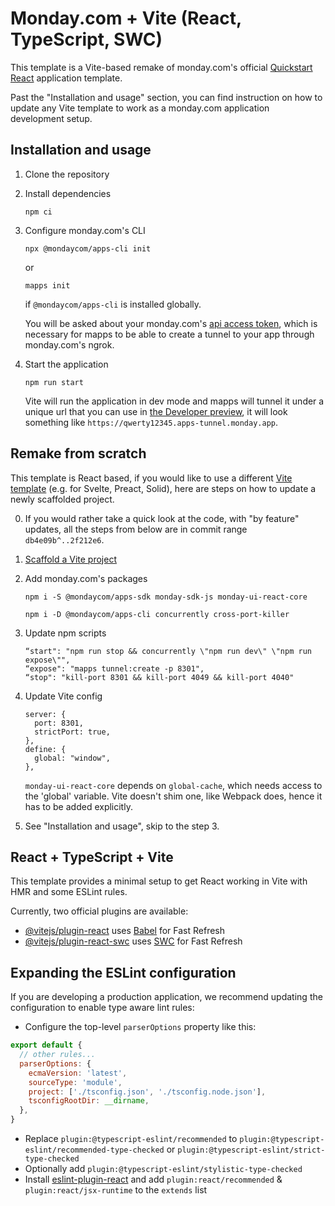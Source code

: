 # Monday.com + Vite (React, TypeScript, SWC)

This template is a Vite-based remake of monday.com's official [Quickstart React](https://github.com/mondaycom/welcome-apps/tree/master/apps/quickstart-react) application template.

Past the "Installation and usage" section, you can find instruction on how to update any Vite template to work as a monday.com application development setup.

## Installation and usage

1. Clone the repository

2. Install dependencies
    ```
    npm ci
    ```

3. Configure monday.com's CLI
    ```
    npx @mondaycom/apps-cli init
    ```
    or 
    ```
    mapps init
    ```
    if `@mondaycom/apps-cli` is installed globally.

    You will be asked about your monday.com's [api access token](https://developer.monday.com/api-reference/docs/authentication#accessing-api-tokens), which is necessary for mapps to be able to create a tunnel to your app through monday.com's ngrok.  

4. Start the application
    ```
    npm run start
    ```
    Vite will run the application in dev mode and mapps will tunnel it under a unique url that you can use in [the Developer preview](https://developer.monday.com/apps/docs/quickstart-view#set-up-your-development-environment), it will look something like `https://qwerty12345.apps-tunnel.monday.app`.

## Remake from scratch

This template is React based, if you would like to use a different [Vite template](https://vitejs.dev/guide/) (e.g. for Svelte, Preact, Solid), here are steps on how to update a newly scaffolded project.

0. If you would rather take a quick look at the code, with "by feature" updates, all the steps from below are in commit range `db4e09b^..2f212e6`.

1. [Scaffold a Vite project](https://vitejs.dev/guide/#scaffolding-your-first-vite-project)

2. Add monday.com's packages
    ```
    npm i -S @mondaycom/apps-sdk monday-sdk-js monday-ui-react-core
    ```
    ```
    npm i -D @mondaycom/apps-cli concurrently cross-port-killer
    ```

3. Update npm scripts
    ```
    “start": "npm run stop && concurrently \"npm run dev\" \"npm run expose\"",
    “expose": "mapps tunnel:create -p 8301",
    “stop": "kill-port 8301 && kill-port 4049 && kill-port 4040"
    ```

4. Update Vite config
    ```
    server: {
      port: 8301,
      strictPort: true,
    },
    define: {
      global: "window",
    },
    ```

    `monday-ui-react-core` depends on `global-cache`, which needs access to the 'global' variable. Vite doesn't shim one, like Webpack does, hence it has to be added explicitly.

5. See "Installation and usage", skip to the step 3.

## React + TypeScript + Vite

This template provides a minimal setup to get React working in Vite with HMR and some ESLint rules.

Currently, two official plugins are available:

- [@vitejs/plugin-react](https://github.com/vitejs/vite-plugin-react/blob/main/packages/plugin-react/README.md) uses [Babel](https://babeljs.io/) for Fast Refresh
- [@vitejs/plugin-react-swc](https://github.com/vitejs/vite-plugin-react-swc) uses [SWC](https://swc.rs/) for Fast Refresh

## Expanding the ESLint configuration

If you are developing a production application, we recommend updating the configuration to enable type aware lint rules:

- Configure the top-level `parserOptions` property like this:

```js
export default {
  // other rules...
  parserOptions: {
    ecmaVersion: 'latest',
    sourceType: 'module',
    project: ['./tsconfig.json', './tsconfig.node.json'],
    tsconfigRootDir: __dirname,
  },
}
```

- Replace `plugin:@typescript-eslint/recommended` to `plugin:@typescript-eslint/recommended-type-checked` or `plugin:@typescript-eslint/strict-type-checked`
- Optionally add `plugin:@typescript-eslint/stylistic-type-checked`
- Install [eslint-plugin-react](https://github.com/jsx-eslint/eslint-plugin-react) and add `plugin:react/recommended` & `plugin:react/jsx-runtime` to the `extends` list
